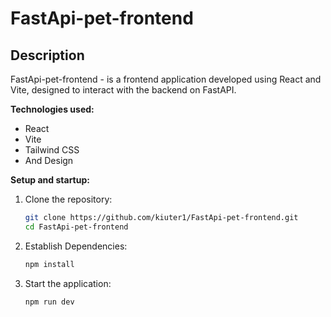 # FastApi-pet-frontend

## Description
FastApi-pet-frontend - is a frontend application developed using React and Vite, designed to interact with the backend on FastAPI.

**Technologies used:**
- React
- Vite
- Tailwind CSS
- And Design

**Setup and startup:**
1. Clone the repository:
   ```bash
   git clone https://github.com/kiuter1/FastApi-pet-frontend.git
   cd FastApi-pet-frontend
2. Establish Dependencies:
   ```bash
   npm install
3. Start the application:
   ```bash
   npm run dev
